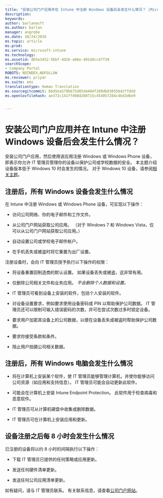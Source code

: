 ```yaml
---
title: "安装公司门户应用并在 Intune 中注册 Windows 设备后会发生什么情况？ |Microsoft Docs"
description: 
keywords: 
author: barlanmsft
ms.author: barlan
manager: angrobe
ms.date: 10/24/2016
ms.topic: article
ms.prod: 
ms.service: microsoft-intune
ms.technology: 
ms.assetid: d65e3452-5bbf-4d26-a06e-401ddcc47f39
searchScope:
- Company Portal
ROBOTS: NOINDEX,NOFOLLOW
ms.reviewer: priyar
ms.suite: ems
translationtype: Human Translation
ms.sourcegitcommit: b6d5ea579b675d85d4404f289db83055642ffddd
ms.openlocfilehash: ae372c141ffd98d280715c454057284c4bd3d6e9


---
```



# <a name="what-happens-if-you-install-the-company-portal-app-and-enroll-your-windows-device-in-intune"></a>安装公司门户应用并在 Intune 中注册 Windows 设备后会发生什么情况？

安装公司门户应用，然后使用该应用注册 Windows 或 Windows Phone 设备，即表示你允许 IT 管理员管理你的设备以保护公司或学校数据的安全。 本主题介绍设备版本低于 Windows 10 时会发生的情况。 对于 Windows 10 设备，请参阅[相关主题](what-happens-if-you-install-the-company-portal-app-and-enroll-your-device-in-intune-windows10.md)。

## <a name="what-happens-to-all-windows-devices-after-enrollment"></a>注册后，所有 Windows 设备会发生什么情况
在 Intune 中注册 Windows 或 Windows Phone 设备，可实现以下操作：

-   访问公司网络、你的电子邮件和工作文件。

-   从公司门户网站获取公司应用。 （对于 Windows 7 和 Windows Vista，仅可以从公司门户网站获取公司应用。）

-   自动设置公司或学校电子邮件帐户。

-   在手机丢失或被盗时将它重置为出厂设置。

注册设备时，会向 IT 管理员授予执行以下操作的权限：

-   将设备重置回制造商的默认设置。 如果设备丢失或被盗，这非常有用。

-   仅删除公司相关文件和业务应用。 *不会删除个人数据和设置。*

-   IT 管理员可看到设备上安装的软件，包括个人安装的软件。

-   对设备设置要求，例如要求使用设备密码或 PIN 以帮助保护公司数据。 IT 管理员还可以限制可输入错误密码的次数，并可在尝试次数过多时锁定设备。

-   要求用户加密其设备上的公司数据，以便在设备丢失或被盗时帮助保护公司数据。

-   要求你接受条款和条件。

-   阻止用户拍摄公司相关数据。

## <a name="what-happens-to-all-windows-pcs-after-enrollment"></a>注册后，所有 Windows 电脑会发生什么情况

-  将在计算机上安装某个软件，使 IT 管理员能够管理计算机，并使你能够访问公司资源（如应用和支持信息）。 IT 管理员可能会自动更新此软件。

-  可能会在计算机上安装 Intune Endpoint Protection。 此软件用于检查病毒和恶意软件。

-  IT 管理员可从计算机硬盘中收集或删除数据。

-  IT 管理员可在计算机上安装应用和更新。

## <a name="what-happens-every-eight-hours-after-device-enrollment"></a>设备注册之后每 8 小时会发生什么情况
已注册的设备将以约 8 小时的间隔执行以下操作：

-   下载 IT 管理员已提供的任何策略或应用更新。

-   发送任何硬件清单更新。

-   发送任何公司应用清单更新。

如有疑问，请与 IT 管理员联系。 有关联系信息，请查看[公司门户网站](http://portal.manage.microsoft.com)。



<!--HONumber=Dec16_HO2-->


